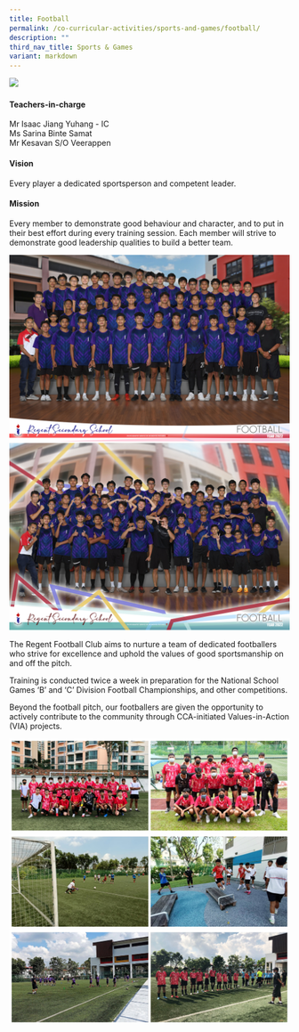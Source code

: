 ```yaml
---
title: Football
permalink: /co-curricular-activities/sports-and-games/football/
description: ""
third_nav_title: Sports & Games
variant: markdown
---
```

![](/images/CCA/Football/FTBLBanner%20-%202023.jpg)

#### Teachers-in-charge  
Mr Isaac Jiang Yuhang - IC  
Ms Sarina Binte Samat  
Mr Kesavan S/O Veerappen

#### Vision
Every player a dedicated sportsperson and competent leader.

#### Mission  
Every member to demonstrate good behaviour and character, and to put in their best effort during every training session. Each member will strive to demonstrate good leadership qualities to build a better team.

![](/images/CCA/2022%20Football%20Formal.jpg)
![](/images/CCA/2022%20Football%20Fun.jpg)

The Regent Football Club aims to nurture a team of dedicated footballers who strive for excellence and uphold the values of good sportsmanship on and off the pitch.

Training is conducted twice a week in preparation for the National School Games ‘B’ and ‘C’ Division Football Championships, and other competitions.

Beyond the football pitch, our footballers are given the opportunity to actively contribute to the community through CCA-initiated Values-in-Action (VIA) projects.

![](/images/CCA/Football/FTBL-1.jpg)
![](/images/CCA/Football/FTBL-2.jpg)
![](/images/CCA/Football/FTBL-3.jpg)